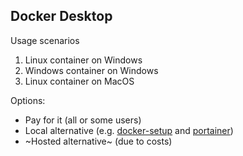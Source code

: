 ## Docker Desktop

Usage scenarios

1. Linux container on Windows
1. Windows container on Windows
1. Linux container on MacOS

Options:

- Pay for it (all or some users)
- Local alternative (e.g. [docker-setup](https://github.com/nicholasdille/docker-setup) and [portainer](https://github.com/portainer/portainer))
- ~Hosted alternative~ (due to costs)
